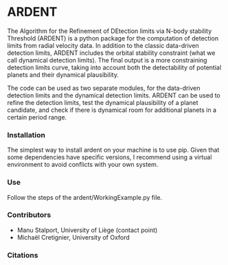 # ARDENT
The Algorithm for the Refinement of DEtection limits via N-body stability Threshold (ARDENT) is a python package for the computation of detection limits from radial velocity data. In addition to the classic data-driven detection limits, ARDENT includes the orbital stability constraint (what we call dynamical detection limits). The final output is a more constraining detection limits curve, taking into account both the detectability of potential planets and their dynamical plausibility. 

The code can be used as two separate modules, for the data-driven detection limits and the dynamical detection limits. ARDENT can be used to refine the detection limits, test the dynamical plausibility of a planet candidate, and check if there is dynamical room for additional planets in a certain period range. 

### Installation 
The simplest way to install ardent on your machine is to use pip. Given that some dependencies have specific versions, I recommend using a virtual environment to avoid conflicts with your own system. 

### Use 
Follow the steps of the ardent/WorkingExample.py file. 

### Contributors 
+ Manu Stalport, University of Liège (contact point)
+ Michaël Cretignier, University of Oxford

### Citations
